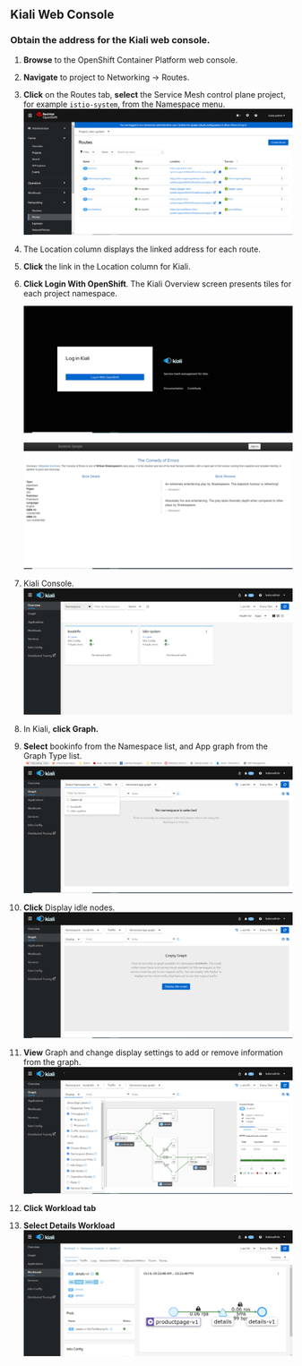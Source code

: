 ## Kiali Web Console
### Obtain the address for the Kiali web console.

1. **Browse** to the OpenShift Container Platform web console.

1. **Navigate** to project to Networking → Routes.

1. **Click** on the Routes tab, **select** the Service Mesh control plane project, for example `istio-system`, from the Namespace menu.
![Project Network Route](../assets/images/click-network-under-project-view-kiali-route.png)

1. The Location column displays the linked address for each route.

1. **Click** the link in the Location column for Kiali.

1. **Click Login With OpenShift**. The Kiali Overview screen presents tiles for each project namespace.

    ![Kiali Login](../assets/images/kiali-login-with-cluster-credentials.png)

    ![URL](../assets/images/product-page.png)

1. Kiali Console.
![Kiali Console](../assets/images/verify-overiview-bookinfoapp.png)

1. In Kiali, **click Graph.**

1. **Select** bookinfo from the Namespace list, and App graph from the Graph Type list.
![Kiali Console](../assets/images/select-bookinfo-from-kiali-dropdown-graph-tab.png)

1. **Click** Display idle nodes.
![Kiali Console](../assets/images/kiali-click-display-idlenodes-graph-tab.png)

1. **View** Graph and change display settings to add or remove information from the graph.
![Kiali Console](../assets/images/graph-example.png)

1. **Click Workload tab**

1. **Select Details Workload**
![Kiali Console](../assets/images/example-details-workload.png)

